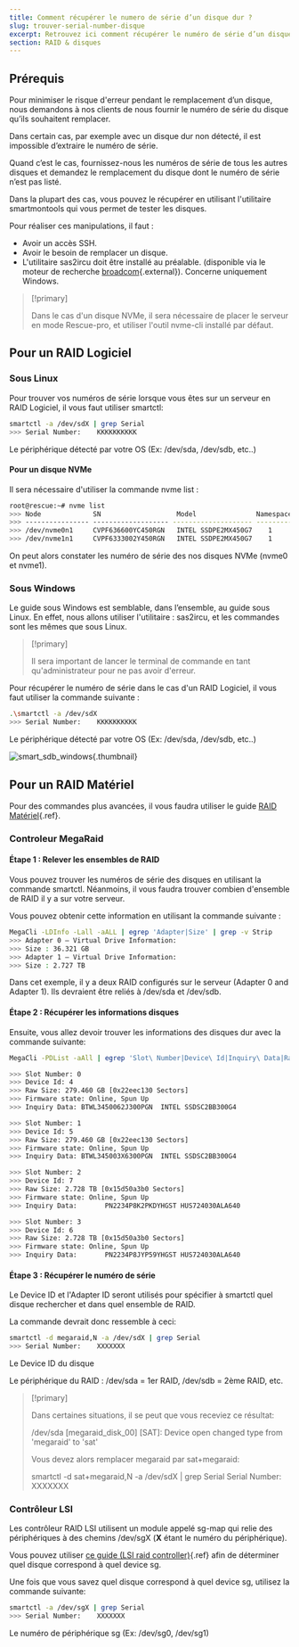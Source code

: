 ```yaml
---
title: Comment récupérer le numero de série d’un disque dur ?
slug: trouver-serial-number-disque
excerpt: Retrouvez ici comment récupérer le numéro de série d’un disque dans le but de procéder à son remplacement.
section: RAID & disques
---
```



## Prérequis
Pour minimiser le risque d'erreur pendant le remplacement d’un disque, nous demandons à nos clients de nous fournir le numéro de série du disque qu’ils souhaitent remplacer.

Dans certain cas, par exemple avec un disque dur non détecté, il est impossible d’extraire le numéro de série.

Quand c’est le cas, fournissez-nous les numéros de série de tous les autres disques et demandez le remplacement du disque dont le numéro de série n’est pas listé.

Dans la plupart des cas, vous pouvez le récupérer en utilisant l'utilitaire smartmontools qui vous permet de tester les disques.

Pour réaliser ces manipulations, il faut :

- Avoir un accès SSH.
- Avoir le besoin de remplacer un disque.
- L'utilitaire sas2ircu doit être installé au préalable. (disponible via le moteur de recherche [broadcom](https://www.broadcom.com/support/download-search/?dk=sas2ircu){.external}). Concerne uniquement Windows.



> [!primary]
>
> Dans le cas d'un disque NVMe, il sera nécessaire de placer le serveur en mode Rescue-pro, et utiliser l'outil nvme-cli installé par défaut.
> 


## Pour un RAID Logiciel

### Sous Linux
Pour trouver vos numéros de série lorsque vous êtes sur un serveur en RAID Logiciel, il vous faut utiliser smartctl:

```sh
smartctl -a /dev/sdX | grep Serial
>>> Serial Number:    KKKKKKKKKK
```

Le périphérique détecté par votre OS (Ex: /dev/sda, /dev/sdb, etc..)


#### Pour un disque NVMe
Il sera nécessaire d'utiliser la commande nvme list :

```sh
root@rescue:~# nvme list
>>> Node             SN                   Model               Namespace Usage                    Format           FW Rev
>>> ---------------- ------------------- -------------------- --------- ------------------------ ---------------- --------
>>> /dev/nvme0n1     CVPF636600YC450RGN   INTEL SSDPE2MX450G7    1      450.10  GB / 450.10  GB   512   B +  0 B  MDV10253
>>> /dev/nvme1n1     CVPF6333002Y450RGN   INTEL SSDPE2MX450G7    1      450.10  GB / 450.10  GB   512   B +  0 B  MDV10253
```

On peut alors constater les numéro de série des nos disques NVMe (nvme0 et nvme1).


### Sous Windows
Le guide sous Windows est semblable, dans l’ensemble, au guide sous Linux. En effet, nous allons utiliser l'utilitaire : sas2ircu, et les commandes sont les mêmes que sous Linux.

> [!primary]
>
> Il sera important de lancer le terminal de commande en tant qu'administrateur pour ne pas avoir d'erreur.
> 

Pour récupérer le numéro de série dans le cas d'un RAID Logiciel, il vous faut utiliser la commande suivante :

```sh
.\smartctl -a /dev/sdX
>>> Serial Number:    KKKKKKKKKK
```

Le périphérique détecté par votre OS (Ex: /dev/sda, /dev/sdb, etc..)


![smart_sdb_windows](images/smart_sdb_windows.png){.thumbnail}


## Pour un RAID Matériel
Pour des commandes plus avancées, il vous faudra utiliser le guide [RAID Matériel](../raid_hard/guide.fr-fr.md){.ref}.


### Controleur MegaRaid

#### Étape 1 : Relever les ensembles de RAID
Vous pouvez trouver les numéros de série des disques en utilisant la commande smartctl. Néanmoins, il vous faudra trouver combien d'ensemble de RAID il y a sur votre serveur.

Vous pouvez obtenir cette information en utilisant la commande suivante :

```sh
MegaCli -LDInfo -Lall -aALL | egrep 'Adapter|Size' | grep -v Strip
>>> Adapter 0 — Virtual Drive Information:
>>> Size : 36.321 GB
>>> Adapter 1 — Virtual Drive Information:
>>> Size : 2.727 TB
```

Dans cet exemple, il y a deux RAID configurés sur le serveur (Adapter 0 and Adapter 1). Ils devraient être reliés à /dev/sda et /dev/sdb.


#### Étape 2 : Récupérer les informations disques
Ensuite, vous allez devoir trouver les informations des disques dur avec la commande suivante:

```sh
MegaCli -PDList -aAll | egrep 'Slot\ Number|Device\ Id|Inquiry\ Data|Raw|Firmware\ state' | sed 's/Slot/\nSlot/g'

>>> Slot Number: 0
>>> Device Id: 4
>>> Raw Size: 279.460 GB [0x22eec130 Sectors]
>>> Firmware state: Online, Spun Up
>>> Inquiry Data: BTWL3450062J300PGN  INTEL SSDSC2BB300G4                     D2010355

>>> Slot Number: 1
>>> Device Id: 5
>>> Raw Size: 279.460 GB [0x22eec130 Sectors]
>>> Firmware state: Online, Spun Up
>>> Inquiry Data: BTWL345003X6300PGN  INTEL SSDSC2BB300G4                     D2010355

>>> Slot Number: 2
>>> Device Id: 7
>>> Raw Size: 2.728 TB [0x15d50a3b0 Sectors]
>>> Firmware state: Online, Spun Up
>>> Inquiry Data:       PN2234P8K2PKDYHGST HUS724030ALA640                    MF8OAA70

>>> Slot Number: 3
>>> Device Id: 6
>>> Raw Size: 2.728 TB [0x15d50a3b0 Sectors]
>>> Firmware state: Online, Spun Up
>>> Inquiry Data:       PN2234P8JYP59YHGST HUS724030ALA640                    MF8OAA70
```

#### Étape 3 : Récupérer le numéro de série
Le Device ID et l'Adapter ID seront utilisés pour spécifier à smartctl quel disque rechercher et dans quel ensemble de RAID.

La commande devrait donc ressemble à ceci:

```sh
smartctl -d megaraid,N -a /dev/sdX | grep Serial
>>> Serial Number:    XXXXXXX
```

Le Device ID du disque

Le périphérique du RAID : /dev/sda = 1er RAID, /dev/sdb = 2ème RAID, etc.


> [!primary]
>
> Dans certaines situations, il se peut que vous receviez ce résultat:
>
>/dev/sda [megaraid_disk_00] [SAT]: Device open changed type from 'megaraid' to 'sat'
>
>
>Vous devez alors remplacer megaraid par sat+megaraid:
>
>smartctl -d sat+megaraid,N -a /dev/sdX | grep Serial
>Serial Number:    XXXXXXX
>
>

### Contrôleur LSI
Les contrôleur RAID LSI utilisent un module appelé sg-map qui relie des périphériques à des chemins /dev/sgX (**X** étant le numéro du périphérique).

Vous pouvez utiliser [ce guide (LSI raid controller)](../guide.fr-fr.md){.ref} afin de déterminer quel disque correspond à quel device sg.

Une fois que vous savez quel disque correspond à quel device sg, utilisez la commande suivante:

```sh
smartctl -a /dev/sgX | grep Serial
>>> Serial Number:    XXXXXXX
```

Le numéro de périphérique sg (Ex: /dev/sg0, /dev/sg1)